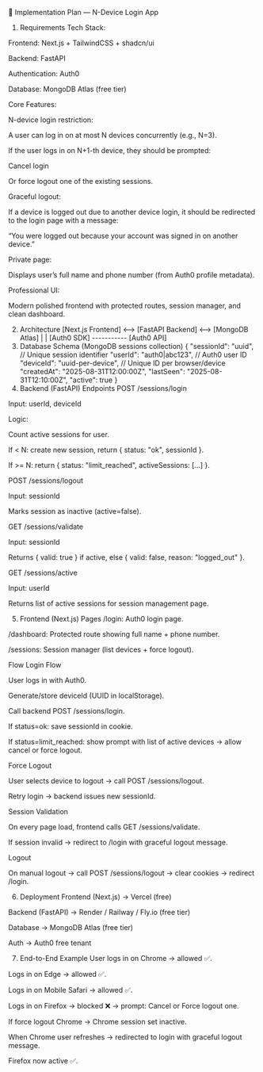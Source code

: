 📌 Implementation Plan — N-Device Login App
1. Requirements
Tech Stack:

Frontend: Next.js + TailwindCSS + shadcn/ui

Backend: FastAPI

Authentication: Auth0

Database: MongoDB Atlas (free tier)

Core Features:

N-device login restriction:

A user can log in on at most N devices concurrently (e.g., N=3).

If the user logs in on N+1-th device, they should be prompted:

Cancel login

Or force logout one of the existing sessions.

Graceful logout:

If a device is logged out due to another device login, it should be redirected to the login page with a message:

“You were logged out because your account was signed in on another device.”

Private page:

Displays user’s full name and phone number (from Auth0 profile metadata).

Professional UI:

Modern polished frontend with protected routes, session manager, and clean dashboard.

2. Architecture
[Next.js Frontend] <--> [FastAPI Backend] <--> [MongoDB Atlas]
          |                         |
        [Auth0 SDK] ----------- [Auth0 API]
3. Database Schema (MongoDB sessions collection)
{
  "sessionId": "uuid",           // Unique session identifier
  "userId": "auth0|abc123",      // Auth0 user ID
  "deviceId": "uuid-per-device", // Unique ID per browser/device
  "createdAt": "2025-08-31T12:00:00Z",
  "lastSeen": "2025-08-31T12:10:00Z",
  "active": true
}
4. Backend (FastAPI)
Endpoints
POST /sessions/login

Input: userId, deviceId

Logic:

Count active sessions for user.

If < N: create new session, return { status: "ok", sessionId }.

If >= N: return { status: "limit_reached", activeSessions: [...] }.

POST /sessions/logout

Input: sessionId

Marks session as inactive (active=false).

GET /sessions/validate

Input: sessionId

Returns { valid: true } if active, else { valid: false, reason: "logged_out" }.

GET /sessions/active

Input: userId

Returns list of active sessions for session management page.

5. Frontend (Next.js)
Pages
/login: Auth0 login page.

/dashboard: Protected route showing full name + phone number.

/sessions: Session manager (list devices + force logout).

Flow
Login Flow

User logs in with Auth0.

Generate/store deviceId (UUID in localStorage).

Call backend POST /sessions/login.

If status=ok: save sessionId in cookie.

If status=limit_reached: show prompt with list of active devices → allow cancel or force logout.

Force Logout

User selects device to logout → call POST /sessions/logout.

Retry login → backend issues new sessionId.

Session Validation

On every page load, frontend calls GET /sessions/validate.

If session invalid → redirect to /login with graceful logout message.

Logout

On manual logout → call POST /sessions/logout → clear cookies → redirect /login.

6. Deployment
Frontend (Next.js) → Vercel (free)

Backend (FastAPI) → Render / Railway / Fly.io (free tier)

Database → MongoDB Atlas (free tier)

Auth → Auth0 free tenant

7. End-to-End Example
User logs in on Chrome → allowed ✅.

Logs in on Edge → allowed ✅.

Logs in on Mobile Safari → allowed ✅.

Logs in on Firefox → blocked ❌ → prompt: Cancel or Force logout one.

If force logout Chrome → Chrome session set inactive.

When Chrome user refreshes → redirected to login with graceful logout message.

Firefox now active ✅.

